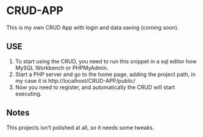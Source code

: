 # CRUD-APP
This is my own CRUD App with login and data saving (coming soon).

## USE
1. To start using the CRUD, you need to run this snippet in a sql editor how MySQL Workbench or PHPMyAdmin.
2. Start a PHP server and go to the home page, adding the project path, in my case it is http://localhost/CRUD-APP/public/
3. Now you need to register, and automatically the CRUD will start executing.

## Notes
This projects isn't polished at all, so it needs some tweaks.
